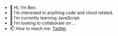 - 👋 Hi, I’m Ben.
- 👀 I’m interested in anything code and cloud related.
- 🌱 I’m currently learning JavaScript.
- 💞️ I’m looking to collaborate on ...
- 📫 How to reach me: [Twitter](https://twitter.com/vassie)

<!---
vassie79/vassie79 is a ✨ special ✨ repository because its `README.md` (this file) appears on your GitHub profile.
You can click the Preview link to take a look at your changes.
--->
